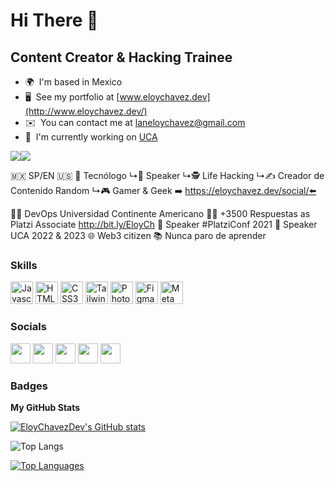 Hi There 👋
============================

Content Creator & Hacking Trainee
---------------------------------
* 🌍  I'm based in Mexico
* 🖥️  See my portfolio at [www.eloychavez.dev](http://www.eloychavez.dev/)
* ✉️  You can contact me at [laneloychavez@gmail.com](mailto:laneloychavez@gmail.com)
* 🚀  I'm currently working on [UCA](https://uca.edu.mx/)

<a href="https://www.twitter.com/EloyChavezDev" target="_blank" rel="noreferrer"><img
src="https://img.shields.io/twitter/follow/EloyChavezDev?logo=twitter&style=for-the-badge&color=0891b2&labelColor=1c1917"
/></a><a href="https://www.twitch.tv/EloyChavez_Dev" target="_blank" rel="noreferrer"><img
src="https://img.shields.io/twitch/status/EloyChavezDev?logo=twitchsx&style=for-the-badge&color=0891b2&labelColor=1c1917&label=TWITCH+STATUS" /></a>

🇲🇽 SP/EN 🇺🇸
📁 Tecnólogo 
↳🎤 Speaker 
↳🕵️ Life Hacking 
↳✍️ Creador de Contenido Random 
↳🎮 Gamer & Geek
➡️ https://eloychavez.dev/social/⬅️

👨‍💻 DevOps Universidad Continente Americano
✍🏻 +3500 Respuestas as Platzi Associate http://bit.ly/EloyCh 
🎤 Speaker #PlatziConf 2021 
🎤 Speaker UCA 2022 & 2023 
🌐 Web3 citizen 
📚 Nunca paro de aprender 



### Skills

<p align="left">
<a href="https://developer.mozilla.org/en-US/docs/Web/JavaScript" target="_blank" rel="noreferrer"><img src="https://raw.githubusercontent.com/danielcranney/readme-generator/main/public/icons/skills/javascript-colored.svg" width="36" height="36" alt="Javascript" /></a>
<a href="https://developer.mozilla.org/en-US/docs/Glossary/HTML5" target="_blank" rel="noreferrer"><img src="https://raw.githubusercontent.com/danielcranney/readme-generator/main/public/icons/skills/html5-colored.svg" width="36" height="36" alt="HTML5" /></a>
<a href="https://www.w3.org/TR/CSS/#css" target="_blank" rel="noreferrer"><img src="https://raw.githubusercontent.com/danielcranney/readme-generator/main/public/icons/skills/css3-colored.svg" width="36" height="36" alt="CSS3" /></a>
<a href="https://tailwindcss.com/" target="_blank" rel="noreferrer"><img src="https://raw.githubusercontent.com/danielcranney/readme-generator/main/public/icons/skills/tailwindcss-colored.svg" width="36" height="36" alt="TailwindCSS" /></a>
<a href="https://www.adobe.com/uk/products/photoshop.html" target="_blank" rel="noreferrer"><img src="https://raw.githubusercontent.com/danielcranney/readme-generator/main/public/icons/skills/photoshop-colored.svg" width="36" height="36" alt="Photoshop" /></a>
<a href="https://www.figma.com/" target="_blank" rel="noreferrer"><img src="https://raw.githubusercontent.com/danielcranney/readme-generator/main/public/icons/skills/figma-colored.svg" width="36" height="36" alt="Figma" /></a>
<a href="https://metamask.io/" target="_blank" rel="noreferrer"><img src="https://raw.githubusercontent.com/danielcranney/readme-generator/main/public/icons/skills/metamask-colored.svg" width="36" height="36" alt="MetaMask" /></a>
</p>


### Socials

<p align="left"> <a href="https://www.github.com/EloyChavezDev" target="_blank" rel="noreferrer"><img src="https://raw.githubusercontent.com/danielcranney/readme-generator/main/public/icons/socials/github.svg" width="32" height="32" /></a> <a href="http://www.instagram.com/EloyChavezDev" target="_blank" rel="noreferrer"><img src="https://raw.githubusercontent.com/danielcranney/readme-generator/main/public/icons/socials/instagram.svg" width="32" height="32" /></a> <a href="https://www.linkedin.com/in/EloyChavezDev" target="_blank" rel="noreferrer"><img src="https://raw.githubusercontent.com/danielcranney/readme-generator/main/public/icons/socials/linkedin.svg" width="32" height="32" /></a> <a href="https://www.twitter.com/EloyChavezDev" target="_blank" rel="noreferrer"><img src="https://raw.githubusercontent.com/danielcranney/readme-generator/main/public/icons/socials/twitter.svg" width="32" height="32" /></a> <a href="https://www.twitch.tv/EloyChavez_Dev" target="_blank" rel="noreferrer"><img src="https://raw.githubusercontent.com/danielcranney/readme-generator/main/public/icons/socials/twitch.svg" width="32" height="32" /></a></p>

### Badges

<b>My GitHub Stats</b>

<a href="http://www.github.com/EloyChavezDev"><img src="https://github-readme-stats.vercel.app/api?username=EloyChavezDev&show_icons=true&hide=issues,&count_private=true&title_color=0891b2&text_color=ffffff&icon_color=0891b2&bg_color=1c1917&hide_border=true&show_icons=true" alt="EloyChavezDev's GitHub stats" /></a>

![Top Langs](https://github-readme-stats.vercel.app/api/top-langs/?username=EloyChavezDev&layout=compact)

<a href="https://github.com/EloyChavezDev" align="left"><img src="https://github-readme-stats.vercel.app/api/top-langs/?username=EloyChavezDev&langs_count=10&title_color=0891b2&text_color=ffffff&icon_color=0891b2&bg_color=1c1917&hide_border=true&locale=en&custom_title=Top%20%Languages" alt="Top Languages" /></a>
